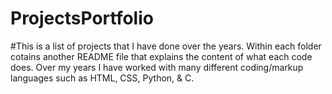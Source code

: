 # ProjectsPortfolio
#This is a list of projects that I have done over the years.
Within each folder cotains another README file that explains the content of what each code does.
Over my years I have worked with many different coding/markup languages such as HTML, CSS, Python, & C.
